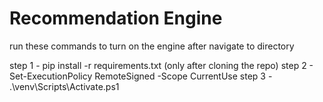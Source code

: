 # Recommendation Engine

run these commands to turn on the engine after navigate to directory

step 1 - pip install -r requirements.txt (only after cloning the repo)
step 2 - Set-ExecutionPolicy RemoteSigned -Scope CurrentUse
step 3 - .\venv\Scripts\Activate.ps1
